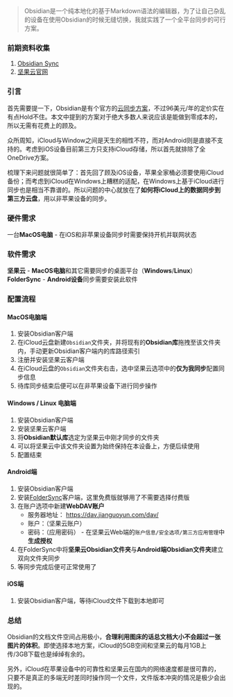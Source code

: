 
> Obsidian是一个纯本地化的基于Markdown语法的编辑器，为了让自己杂乱的设备在使用Obsidian的时候无缝切换，我就实践了一个全平台同步的可行方案。

### 前期资料收集

1.  [Obsidian Sync](https://sspai.com/link?target=https%3A%2F%2Fobsidian.md%2Fsync)
2.  [坚果云官网](https://sspai.com/link?target=https%3A%2F%2Fwww.jianguoyun.com%2F%23%2F)

### 引言

首先需要提一下，Obsidian是有个官方的[云同步方案](https://sspai.com/link?target=https%3A%2F%2Fobsidian.md%2Fsync)，不过96美元/年的定价实在有点Hold不住。本文中提到的方案对于绝大多数人来说应该是能做到零成本的，所以无需有花费上的顾及。

众所周知，iCloud与Window之间是天生的相性不符，而对Android则是直接不支持的。考虑到iOS设备目前第三方只支持iCloud存储，所以首先就排除了全OneDrive方案。

梳理下来问题就很简单了：首先回了顾及iOS设备，苹果全家桶必须要使用iCloud备份；而考虑到iCloud在Windows上糟糕的适配，在Windows上基于iCloud进行同步也是相当不靠谱的。所以问题的中心就放在了**如何将iCloud上的数据同步到第三方云盘**，用以非苹果设备的同步。

### 硬件需求

一台**MacOS电脑** - 在iOS和非苹果设备同步时需要保持开机并联网状态

### 软件需求

**坚果云** - **MacOS电脑**和其它需要同步的桌面平台（**Windows**/**Linux**）  
**FolderSync** - **Android设备**同步需要安装此软件

### 配置流程

#### MacOS电脑端

1.  安装Obsidian客户端
2.  在iCloud云盘新建`Obsidian`文件夹，并将现有的**Obsidian库**拖拽至该文件夹内，手动更新Obsidian客户端内的库路径索引
3.  注册并安装坚果云客户端
4.  在iCloud云盘的`Obsidian`文件夹右击，选中坚果云选项中的**仅为我同步**配置同步信息
5.  待库同步结束后便可以在非苹果设备下进行同步操作

#### Windows / Linux 电脑端

1.  安装Obsidian客户端
2.  安装坚果云客户端
3.  将**Obsidian默认库**选定为坚果云中刚才同步的文件夹
4.  可以将坚果云中该文件夹设置为始终保持在本设备上，方便后续使用
5.  配置结束

#### Android端

1.  安装Obsidian客户端
2.  安装[FolderSync](https://sspai.com/link?target=https%3A%2F%2Fplay.google.com%2Fstore%2Fapps%2Fdetails%3Fid%3Ddk.tacit.android.foldersync.lite)客户端，这里免费版就够用了不需要选择付费版
3.  在账户选项中新建**WebDAV账户**
    -   服务器地址： https://dav.jianguoyun.com/dav/
    -   账户：（坚果云账户）
    -   密码：（应用密码） - 在坚果云Web端的`账户信息/安全选项/第三方应用管理`中**生成授权**
4.  在FolderSync中将**坚果云Obsidian文件夹**与**Android端Obsidian文件夹**建立双向文件夹同步
5.  等同步完成后便可正常使用了

#### iOS端

1.  安装Obsidian客户端，等待iCloud文件下载到本地即可

### 总结

Obsidian的文档文件空间占用极小，**合理利用图床的话总文档大小不会超过一张图片的体积**。即使选择本地方案，iCloud的5GB空间和坚果云的每月1GB上传/3GB下载也是绰绰有余的。

另外，iCloud在苹果设备中的可靠性和坚果云在国内的网络速度都是很可靠的，只要不是真正的多端无时差同时操作同一个文件，文件版本冲突的情况是极少会出现的。